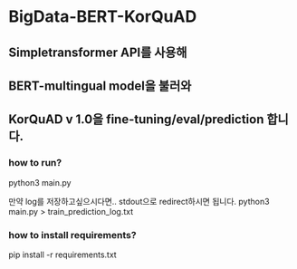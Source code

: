# BigData-BERT-KorQuAD

## Simpletransformer API를 사용해
## BERT-multingual model을 불러와
## KorQuAD v 1.0을 fine-tuning/eval/prediction 합니다.

### how to run?
python3 main.py

만약 log를 저장하고싶으시다면.. stdout으로 redirect하시면 됩니다.
python3 main.py > train_prediction_log.txt

### how to install requirements?
pip install -r requirements.txt
